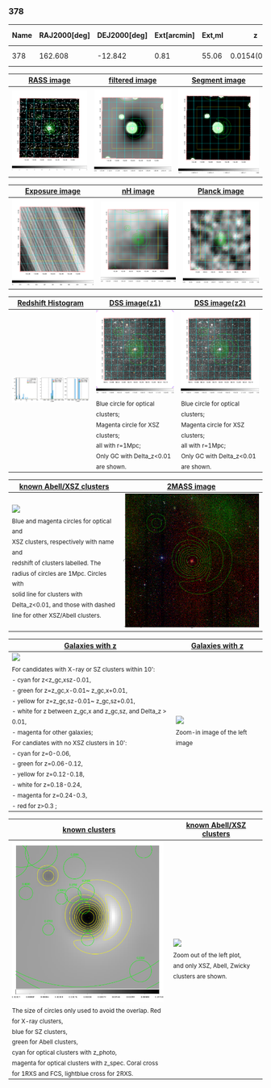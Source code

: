 <div STYLE="page-break-after: always;"></div>

### 378

|Name|RAJ2000[deg]|DEJ2000[deg] |Ext[arcmin]| Ext,ml | z | z_src| C|GC(XSZ,Delta_z<0.01)| GC(OPT,Delta_z<0.01)|GC| R_sig[arcmin] | R500[arcmin] | R500[Mpc]| CRsig[c/s] | CR500[c/s] |L500[1E44 erg/s]|F500[1E-12 erg/s/cm^2]| M500[1E14 Msun]|Tx[keV]|Cnt_sig|Beta|Rc[arcmin]|Comment|Alias|
|---|---|---|---|---|---|------|---|--------|---------|----------|---|---|---|---|---|---|---|---|---|---|---|---|---|---|
|378| 162.608| -12.842| 0.81| 55.06| 0.0154(0.005)| z1, z_xsz| B| MCXC| N| MCXC, N| 27.662| 27.379| 0.516| 0.583(0.070)| 0.582(0.070)| 0.043(0.003)| 7.991(0.567)| 0.40(0.01)| 1.21(0.03)| 236.3| 0.955(-0.054+0.033)| 2.977(-0.252+0.188)| -| k015|

|[RASS image](../image/378/378_img.pdf)|[filtered image](../image/378/378_fil.pdf)|[Segment image](../image/378/378_seg.pdf)|
|-------------------|--------------------|-------------------|
| <img src="../image/378/378_img.png" width="300">  | <img src="../image/378/378_fil.png" width="300">   | <img src="../image/378/378_seg.png" width="300">  |

|[Exposure image](../image/378/378_mex.pdf)| [nH image](../image/378/378_nh.pdf)| [Planck image](../image/378/378_p.pdf)|
|-------------------|--------------------|-------------------|
|<img src="../image/378/378_mex.png" width="300">   | <img src="../image/378/378_nh.png" width="300">    | <img src="../image/378/378_p.png" width="300"> |

|[Redshift Histogram](../image/378/378_zg.pdf) | [DSS image(z1)](../image/378/378_dss_z1.pdf)      |  [DSS image(z2)](../image/378/378_dss_z2.pdf)    |
|-------------------|--------------------|-------------------|
|<img src="../image/378/378_zg.png" width="300"> |<img src="../image/378/378_dss_z1.png" width="300"> <sub><br>Blue circle for optical clusters; <br>Magenta circle for XSZ clusters; <br>all with r=1Mpc; <br>Only GC with Delta_z<0.01 are shown. </sub>| <img src="../image/378/378_dss_z2.png" width="300"><sub><br>Blue circle for optical clusters; <br>Magenta circle for XSZ clusters; <br>all with r=1Mpc; <br>Only GC with Delta_z<0.01 are shown. </sub> |

|[known Abell/XSZ clusters](../image/378/378_m.pdf) | [2MASS image](../image/378/378_2mass.pdf)      |
|-------------------|-------------------|
|<img src=../image/378/378_m.png width="300"> <br><sub>Blue and magenta circles for optical and <br>XSZ clusters, respectively with name and <br>redshift of clusters labelled. The <br>radius of circles are 1Mpc. Circles with <br>solid line for clusters with <br>Delta_z<0.01, and those with dashed <br>line for other XSZ/Abell clusters.        </sub>|<img src="../image/378/378_2mass.png" width="300">  |

|[Galaxies with z](../image/378/378_opt_ned.pdf) |[Galaxies with z](../image/378/378_opt_ned_zoom.pdf) |
|-------------------|-------------------|
| <img src=../image/378/378_opt_ned.png width="300"> <br><sub> For candidates with X-ray or SZ clusters within 10': <br> - cyan for z<z_gc,xsz-0.01, <br> - green for z=z_gc,x-0.01~ z_gc,x+0.01, <br> - yellow for z=z_gc,sz-0.01~ z_gc,sz+0.01, <br> - white for z between z_gc,x and z_gc,sz, and Delta_z > 0.01, <br> - magenta for other galaxies; <br>For candiates with no XSZ clusters in 10': <br> - cyan for z=0-0.06, <br> - green for z=0.06-0.12, <br> - yellow for z=0.12-0.18, <br> - white for z=0.18-0.24, <br> - magenta for z=0.24-0.3, <br> - red for z>0.3 ;  </sub>|<img src=../image/378/378_opt_ned_zoom.png width="300">  <br><sub> Zoom-in image of the left image</sub>|

|[known clusters](../image/378/378_gc.pdf) |[known Abell/XSZ clusters](../image/378/378_gc_large.pdf) |
|-------------------|-------------------|
| <img src=../image/378/378_gc.png width="300"> <br><sub> The size of circles only used to avoid the overlap. Red for X-ray clusters, <br> blue for SZ clusters, <br> green for Abell clusters, <br> cyan for optical clusters with z_photo, <br> magenta for optical clusters with z_spec. Coral cross for 1RXS and FCS, lightblue cross for 2RXS. </sub>|<img src=../image/378/378_gc_large.png width="300"> <br><sub> Zoom out of the left plot, <br> and only XSZ, Abell, Zwicky clusters are shown. </sub> |



